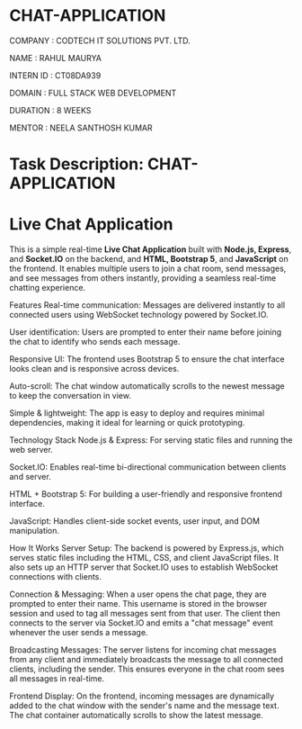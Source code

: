 # CHAT-APPLICATION

COMPANY : CODTECH IT SOLUTIONS PVT. LTD.

NAME : RAHUL MAURYA

INTERN ID : CT08DA939

DOMAIN : FULL STACK WEB DEVELOPMENT

DURATION : 8 WEEKS

MENTOR : NEELA SANTHOSH KUMAR

# Task Description: CHAT-APPLICATION

# Live Chat Application
This is a simple real-time **Live Chat Application** built with **Node.js, Express**, and **Socket.IO** on the backend, and **HTML, Bootstrap 5**, and **JavaScript** on the frontend. It enables multiple users to join a chat room, send messages, and see messages from others instantly, providing a seamless real-time chatting experience.

Features
Real-time communication: Messages are delivered instantly to all connected users using WebSocket technology powered by Socket.IO.

User identification: Users are prompted to enter their name before joining the chat to identify who sends each message.

Responsive UI: The frontend uses Bootstrap 5 to ensure the chat interface looks clean and is responsive across devices.

Auto-scroll: The chat window automatically scrolls to the newest message to keep the conversation in view.

Simple & lightweight: The app is easy to deploy and requires minimal dependencies, making it ideal for learning or quick prototyping.

Technology Stack
Node.js & Express: For serving static files and running the web server.

Socket.IO: Enables real-time bi-directional communication between clients and server.

HTML + Bootstrap 5: For building a user-friendly and responsive frontend interface.

JavaScript: Handles client-side socket events, user input, and DOM manipulation.

How It Works
Server Setup:
The backend is powered by Express.js, which serves static files including the HTML, CSS, and client JavaScript files. It also sets up an HTTP server that Socket.IO uses to establish WebSocket connections with clients.

Connection & Messaging:
When a user opens the chat page, they are prompted to enter their name. This username is stored in the browser session and used to tag all messages sent from that user. The client then connects to the server via Socket.IO and emits a "chat message" event whenever the user sends a message.

Broadcasting Messages:
The server listens for incoming chat messages from any client and immediately broadcasts the message to all connected clients, including the sender. This ensures everyone in the chat room sees all messages in real-time.

Frontend Display:
On the frontend, incoming messages are dynamically added to the chat window with the sender's name and the message text. The chat container automatically scrolls to show the latest message.
